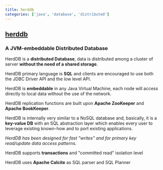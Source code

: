 ```yaml
---
title: herddb
categories: ['java', 'database', 'distributed']
---
```

## [herddb](https://github.com/diennea/herddb)

### A JVM-embeddable Distributed Database


HerdDB is a **distributed Database**, data is distributed among a cluster of server **without the need of a shared storage**.

HerdDB primary language is **SQL** and clients are encouraged to use both the JDBC Driver API and the low level API.

HerdDB is **embeddable** in any Java Virtual Machine, each node will access directly to local data without the use of the network.

HerdDB replication functions are built upon **Apache ZooKeeper** and **Apache BookKeeper**.

HerdDB is internally very similar to a NoSQL database and, basically, it is a **key-value DB** with an SQL abstraction layer which enables every user to leverage existing known-how and to port existing applications.

*HerdDB has been designed for fast "writes" and for primary key read/update data access patterns.*

HerdDB supports **transactions** and "committed read" isolation level

HerdDB uses **Apache Calcite** as SQL parser and SQL Planner
